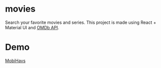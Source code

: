 # movies

Search your favorite movies and series. This project is made using React + Material UI and [OMDb API](http://www.omdbapi.com/).

# Demo
[MobiHavs](https://az-movies.netlify.app/)
